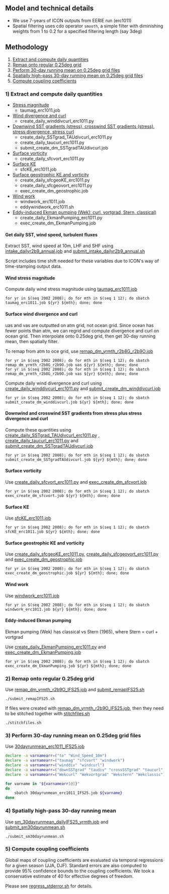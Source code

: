 ## Model and technical details
- We use 7-years of ICON outputs from EERIE run (erc1011)
- Spatial filtering uses cdo operator `smooth`, a simple filter with diminishing weights from 1 to 0.2 for a specified filtering length (say 3deg)

## Methodology
1) [Extract and compute daily quantities](#1-extract-and-compute-daily-quantities)
2) [Remap onto regular 0.25deg grid](#2-remap-onto-regular-025deg-grid)
3) [Perform 30-day running mean on 0.25deg grid files](#3-perform-30-day-running-mean-on-025deg-grid-files)
4) [Spatially high-pass 30-day running mean on 0.25deg grid files](#4-spatially-high-pass-30-day-running-mean)
5) [Compute coupling coefficients](#5-compute-coupling-coefficients) 

### 1) Extract and compute daily quantities
- [Stress magnitude](#wind-stress-magnitude)
	- taumag_erc1011.job
- [Wind divergence and curl](#surface-wind-divergence-and-curl)
	- create_daily_winddivcurl_erc1011.py
- [Downwind SST gradients (stress), crosswind SST gradients (stress), stress divergence, stress curl](#downwind-and-crosswind-sst-gradients-from-stress-plus-stress-divergence-and-curl)
	- create_daily_SSTgrad_TAUdivcurl_erc1011.py
	- create_daily_taucurl_erc1011.py
    - submit_create_dm_SSTgradTAUdivcurl.job
- [Surface vorticity](#surface-vorticity)
	- create_daily_sfcvort_erc1011.py
- [Surface KE](#surface-ke)
	- sfcKE_erc1011.job
- [Surface geostrophic KE and vorticity](#surface-geostrophic-ke-and-vorticity)
	- create_daily_sfcgeoKE_erc1011.py
	- create_daily_sfcgeovort_erc1011.py
	- exec_create_dm_geostrophic.job
- [Wind work](#wind-work)
	- windwork_erc1011.job
	- eddywindwork_erc1011.sh
- [Eddy-induced Ekman pumping (Wek): curl, vortgrad, Stern, classical)](#eddy-induced-ekman-pumping)
	- create_daily_EkmanPumping_erc1011.py
	- exec_create_dm_EkmanPumping.job

#### Get daily SST, wind speed, turbulent fluxes
Extract SST, wind speed at 10m, LHF and SHF using [intake_dailyr2b9_annual.job](intake_dailyr2b9_annual.job) and [submit_intake_dailyr2b9_annual.sh](submit_intake_dailyr2b9_annual.sh)

Script includes time shift needed for these variables due to ICON's way of time-stamping output data.

#### Wind stress magnitude
Compute daily wind stress magnitude using
[taumag_erc1011.job](taumag_erc1011.job)

	for yr in $(seq 2002 2008); do for mth in $(seq 1 12); do sbatch taumag_erc1011.job ${yr} ${mth}; done; done


#### Surface wind divergence and curl
uas and vas are outputted on atm grid, not ocean grid. Since ocean has fewer points than atm, we can regrid and compute divergence and curl on ocean grid. Then interpolate onto 0.25deg grid, then get 30-day running mean, then spatially filter.

To remap from atm to oce grid, use [remap_dm_yrmth_r2b8G_r2b9O.job](remap_dm_yrmth_r2b8G_r2b9O.job) 

	for yr in $(seq 2002 2008); do for mth in $(seq 1 12); do sbatch remap_dm_yrmth_r2b8G_r2b9O.job uas ${yr} ${mth}; done; done
	for yr in $(seq 2002 2008); do for mth in $(seq 1 12); do sbatch remap_dm_yrmth_r2b8G_r2b9O.job vas ${yr} ${mth}; done; done

Compute daily wind divergence and curl using [create_daily_winddivcurl_erc1011.py](create_daily_winddivcurl_erc1011.py) and [submit_create_dm_winddivcurl.job](submit_create_dm_winddivcurl.job)

	for yr in $(seq 2002 2008); do for mth in $(seq 1 12); do sbatch submit_create_dm_winddivcurl.job ${yr} ${mth}; done; done


#### Downwind and crosswind SST gradients from stress plus stress divergence and curl
Compute these quantities using [create_daily_SSTgrad_TAUdivcurl_erc1011.py](create_daily_SSTgrad_TAUdivcurl_erc1011.py) , [create_daily_taucurl_erc1011.py](create_daily_taucurl_erc1011.py) and [submit_create_dm_SSTgradTAUdivcurl.job](submit_create_dm_SSTgradTAUdivcurl.job)

	for yr in $(seq 2002 2008); do for mth in $(seq 1 12); do sbatch submit_create_dm_SSTgradTAUdivcurl.job ${yr} ${mth}; done; done

#### Surface vorticity
Use [create_daily_sfcvort_erc1011.py](create_daily_sfcvort_erc1011.py) and [exec_create_dm_sfcvort.job](exec_create_dm_sfcvort.job)

	for yr in $(seq 2002 2008); do for mth in $(seq 1 12); do sbatch exec_create_dm_sfcvort.job ${yr} ${mth}; done; done

#### Surface KE
Use [sfcKE_erc1011.job](sfcKE_erc1011.job)

	for yr in $(seq 2002 2008); do for mth in $(seq 1 12); do sbatch sfcKE_erc1011.job ${yr} ${mth}; done; done

#### Surface geostrophic KE and vorticity
Use [create_daily_sfcgeoKE_erc1011.py](create_daily_sfcgeoKE_erc1011.py), [create_daily_sfcgeovort_erc1011.py](create_daily_sfcgeovort_erc1011.py) and [exec_create_dm_geostrophic.job](exec_create_dm_geostrophic.job)

	for yr in $(seq 2002 2008); do for mth in $(seq 1 12); do sbatch exec_create_dm_geostrophic.job ${yr} ${mth}; done; done


#### Wind work
Use [windwork_erc1011.job](windwork_erc1011.job)

	for yr in $(seq 2002 2008); do for mth in $(seq 1 12); do sbatch windwork_erc1011.job ${yr} ${mth}; done; done

#### Eddy-induced Ekman pumping
Ekman pumping (Wek) has classical vs Stern (1965), 
where Stern = curl + vortgrad

Use [create_daily_EkmanPumping_erc1011.py](create_daily_EkmanPumping_erc1011.py) and [exec_create_dm_EkmanPumping.job](exec_create_dm_EkmanPumping.job)

	for yr in $(seq 2002 2008); do for mth in $(seq 1 12); do sbatch exec_create_dm_EkmanPumping.job ${yr} ${mth}; done; done

### 2) Remap onto regular 0.25deg grid

Use [remap_dm_yrmth_r2b9O_IFS25.job](remap_dm_yrmth_r2b9O_IFS25.job) and [submit_remapIFS25.sh](submit_remapIFS25.sh)

	./submit_remapIFS25.sh


If files were created with [remap_dm_yrmth_r2b9O_IFS25.job](remap_dm_yrmth_r2b9O_IFS25.job), then they need to be stitched together with [stitchfiles.sh](stitchfiles.sh)

	./stitchfiles.sh
 
### 3) Perform 30-day running mean on 0.25deg grid files
Use [30dayrunmean_erc1011_IFS25.job](30dayrunmean_erc1011_IFS25.job)

```bash
declare -a varnamearr=("to" "Wind_Speed_10m")
declare -a varnamearr=("taumag" "sfcvort" "windwork")
declare -a varnamearr=("winddiv" "windcurl")
declare -a varnamearr=("downSSTgrad" "taudiv" "crossSSTgrad" "taucurl")
declare -a varnamearr=("Wekcurl" "Wekvortgrad" "Wekstern" "Wekclassic")

for varname in "${varnamearr[@]}"
do
	sbatch 30dayrunmean_erc1011_IFS25.job ${varname}
done
```

### 4) Spatially high-pass 30-day running mean
Use [sm_30dayrunmean_dailyIFS25_yrmth.job](sm_30dayrunmean_dailyIFS25_yrmth.job) and [submit_sm30dayrunmean.sh](submit_sm30dayrunmean.sh)

	./submit_sm30dayrunmean.sh

### 5) Compute coupling coefficients 

Global maps of coupling coefficients are evaluated via temporal regressions for a given season (JJA, DJF). Standard errors are also computed to provide 95\% confidence bounds to the coupling coefficients. We took a conservative estimate of 40 for effective degrees of freedom. 

Please see [regress_stderror.sh](regress_stderror.sh) for details.
